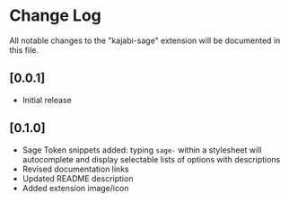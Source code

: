# Change Log

All notable changes to the "kajabi-sage" extension will be documented in this file.

## [0.0.1]

- Initial release

## [0.1.0]

- Sage Token snippets added: typing `sage-` within a stylesheet will autocomplete and display selectable lists of options with descriptions
- Revised documentation links
- Updated README description
- Added extension image/icon
